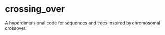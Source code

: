 # crossing_over

A hyperdimensional code for sequences and trees inspired by chromosomal crossover.
